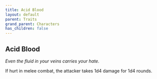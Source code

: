 ```yaml
---
title: Acid Blood
layout: default
parent: Traits
grand_parent: Characters
has_children: false
---
```


## Acid Blood

_Even the fluid in your veins carries your hate._

If hurt in melee combat, the attacker takes 1d4 damage for 1d4 rounds.
